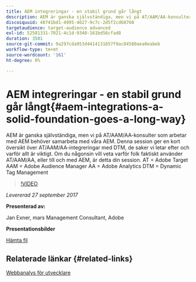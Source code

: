 ```yaml
---
title: AEM integreringar - en stabil grund går långt
description: AEM är ganska självständiga, men vi på AT/AAM/AA-konsulter som arbetar med AEM behöver samarbeta med våra AEM. Denna session ger en kort översikt över AT/AAM/AA-integreringar med DTM, de saker vi letar efter och varför allt är viktigt.
discoiquuid: 40741bd1-4995-4627-9c7c-2d5f2cd68760
targetaudience: target-audience advanced
exl-id: 52581331-7021-4c1d-9340-161bd56cfad8
duration: 3581
source-git-commit: 9a297cda953d4414131657f9ac84580aea0eabeb
workflow-type: tm+mt
source-wordcount: '161'
ht-degree: 0%

---
```


# AEM integreringar - en stabil grund går långt{#aem-integrations-a-solid-foundation-goes-a-long-way}

AEM är ganska självständiga, men vi på AT/AAM/AA-konsulter som arbetar med AEM behöver samarbeta med våra AEM. Denna session ger en kort översikt över AT/AAM/AA-integreringar med DTM, de saker vi letar efter och varför allt är viktigt. Om du någonsin vill veta varför folk faktiskt använder AT/AAM/AA, eller till och med AEM, är detta din session.   AT = Adobe Target AAM = Adobe Audience Manager AA = Adobe Analytics DTM = Dynamic Tag Management

>[!VIDEO](https://video.tv.adobe.com/v/19833/?quality=9)

*Levererad 27 september 2017*

**Presenterad av:**

Jan Exner, mars Management Consultant, Adobe

**Presentationsbilder**

[Hämta fil](assets/170927-aem-gems-integrations.pdf)

## Relaterade länkar {#related-links}

[Webbanalys för utvecklare](https://webanalyticsfordevelopers.com/)

<!--
[Get back to the Overview](https://helpx.adobe.com/se/experience-manager/kt/eseminars/gems/aem-index.html)
-->
